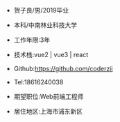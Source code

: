 


* 贺子良/男/2019毕业
  
* 本科/中南林业科技大学
  
* 工作年限:3年

* 技术栈:vue2 | vue3 | react

* Github:https://github.com/coderzii

* Tel:18616240038
  
* 期望职位:Web前端工程师 

* 居住地区:上海市浦东新区